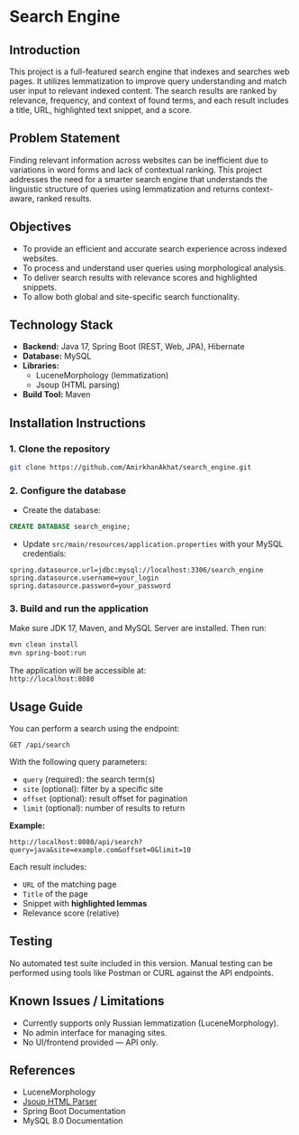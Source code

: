 # Search Engine

## Introduction  
This project is a full-featured search engine that indexes and searches web pages. It utilizes lemmatization to improve query understanding and match user input to relevant indexed content. The search results are ranked by relevance, frequency, and context of found terms, and each result includes a title, URL, highlighted text snippet, and a score.

## Problem Statement  
Finding relevant information across websites can be inefficient due to variations in word forms and lack of contextual ranking. This project addresses the need for a smarter search engine that understands the linguistic structure of queries using lemmatization and returns context-aware, ranked results.

## Objectives  
- To provide an efficient and accurate search experience across indexed websites.  
- To process and understand user queries using morphological analysis.  
- To deliver search results with relevance scores and highlighted snippets.  
- To allow both global and site-specific search functionality.

## Technology Stack  
- **Backend:** Java 17, Spring Boot (REST, Web, JPA), Hibernate  
- **Database:** MySQL  
- **Libraries:**  
  - LuceneMorphology (lemmatization)  
  - Jsoup (HTML parsing)  
- **Build Tool:** Maven  

## Installation Instructions

### 1. Clone the repository  
```bash
git clone https://github.com/AmirkhanAkhat/search_engine.git
```

### 2. Configure the database  
- Create the database:  
```sql
CREATE DATABASE search_engine;
```
- Update `src/main/resources/application.properties` with your MySQL credentials:
```properties
spring.datasource.url=jdbc:mysql://localhost:3306/search_engine
spring.datasource.username=your_login
spring.datasource.password=your_password
```

### 3. Build and run the application  
Make sure JDK 17, Maven, and MySQL Server are installed. Then run:
```bash
mvn clean install
mvn spring-boot:run
```

The application will be accessible at:  
`http://localhost:8080`

## Usage Guide  
You can perform a search using the endpoint:  
```
GET /api/search
```
With the following query parameters:  
- `query` (required): the search term(s)  
- `site` (optional): filter by a specific site  
- `offset` (optional): result offset for pagination  
- `limit` (optional): number of results to return  

**Example:**  
```
http://localhost:8080/api/search?query=java&site=example.com&offset=0&limit=10
```

Each result includes:
- `URL` of the matching page  
- `Title` of the page  
- Snippet with **highlighted lemmas**  
- Relevance score (relative)

## Testing  
No automated test suite included in this version. Manual testing can be performed using tools like Postman or CURL against the API endpoints.

## Known Issues / Limitations  
- Currently supports only Russian lemmatization (LuceneMorphology).  
- No admin interface for managing sites.  
- No UI/frontend provided — API only.

## References  
- LuceneMorphology 
- [Jsoup HTML Parser](https://jsoup.org/)  
- Spring Boot Documentation  
- MySQL 8.0 Documentation




